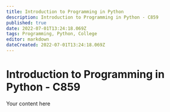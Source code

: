 ```yaml
---
title: Introduction to Programming in Python
description: Introduction to Programming in Python - C859
published: true
date: 2022-07-01T13:24:18.069Z
tags: Programming, Python, College
editor: markdown
dateCreated: 2022-07-01T13:24:18.069Z
---
```


# Introduction to Programming in Python - C859
Your content here